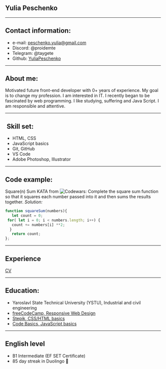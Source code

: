 ## Yulia Peschenko
_____________
##  Contact information: 
- e-mail: peschenko.yulia@gmail.com
- Discord: @proidemte 
- Telegram: @taygete  
- Github: [YuliaPeschenko](https://github.com/YuliaPeschenko)
_____________
## About me:
Motivated future front-end developer with 0+ years of experience. My goal is to change my profession. I am interested in IT. I recently began to be fascinated by web programming. I like studying, suffering and Java Script. I am responsible and attentive.  
_____________
##  Skill set:
- HTML, CSS
- JavaScript basics
- Git, GitHub
- VS Code  
- Adobe Photoshop, Illustrator
_____________
## Code example:
Square(n) Sum KATA from ![Codewars](https://img.shields.io/badge/Codewars-B1361E?style=for-the-badge&logo=codewars&logoColor=grey): Complete the square sum function so that it squares each number passed into it and then sums the results together. 
*Solution:*
```JavaScript
function squareSum(numbers){
   let count = 0;
 for( let i = 0; i < numbers.length; i++) {
   count += numbers[i] **2;
  }
   return count;
};
```
---
## Experience
 [CV](https://github.com/YuliaPeschenko/rsschool-cv/blob/gh-pages/cv.md)
 _____________
## Education: 
- Yaroslavl State Technical University (YSTU), Industrial and civil engineering
- [freeCodeCamp, Responsive Web Design](https://www.freecodecamp.org) 
- [Stepik, CSS/HTML basics](https://stepik.org)
- [Code Basics, JavaScript basics](https://code-basics.com)
_____________
## English level
- B1 Intermediate (EF SET Certificate) 
- 85 day streak in Duolingo 🦉
